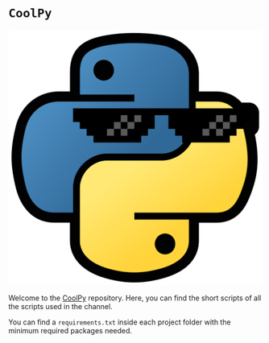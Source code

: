 # `CoolPy`

![coolpylogo](imgs/logo-border-black.svg)

Welcome to the [CoolPy](https://www.tiktok.com/@pythonrepos) repository. Here, you can find the short scripts of all the scripts used in the channel. 

You can find a `requirements.txt` inside each project folder with the minimum required packages needed. 